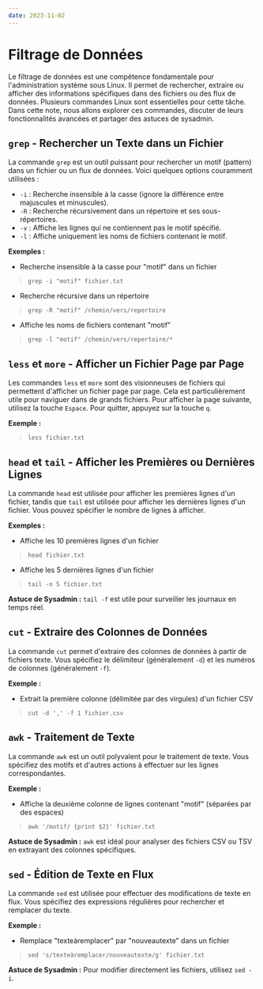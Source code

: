 ```yaml
---
date: 2023-11-02
---
```

# Filtrage de Données

Le filtrage de données est une compétence fondamentale pour l'administration système sous Linux. Il permet de rechercher, extraire ou afficher des informations spécifiques dans des fichiers ou des flux de données. Plusieurs commandes Linux sont essentielles pour cette tâche. Dans cette note, nous allons explorer ces commandes, discuter de leurs fonctionnalités avancées et partager des astuces de sysadmin.

## `grep` - Rechercher un Texte dans un Fichier

La commande `grep` est un outil puissant pour rechercher un motif (pattern) dans un fichier ou un flux de données. Voici quelques options couramment utilisées :

- `-i` : Recherche insensible à la casse (ignore la différence entre majuscules et minuscules).
- `-R` : Recherche récursivement dans un répertoire et ses sous-répertoires.
- `-v` : Affiche les lignes qui ne contiennent pas le motif spécifié.
- `-l` : Affiche uniquement les noms de fichiers contenant le motif.

**Exemples :**

- Recherche insensible à la casse pour "motif" dans un fichier
>`grep -i "motif" fichier.txt`  
-  Recherche récursive dans un répertoire 
>`grep -R "motif" /chemin/vers/repertoire`  
- Affiche les noms de fichiers contenant "motif" 
>`grep -l "motif" /chemin/vers/repertoire/*`

## `less` et `more` - Afficher un Fichier Page par Page

Les commandes `less` et `more` sont des visionneuses de fichiers qui permettent d'afficher un fichier page par page. Cela est particulièrement utile pour naviguer dans de grands fichiers. Pour afficher la page suivante, utilisez la touche `Espace`. Pour quitter, appuyez sur la touche `q`.

**Exemple :**

>`less fichier.txt`

## `head` et `tail` - Afficher les Premières ou Dernières Lignes

La commande `head` est utilisée pour afficher les premières lignes d'un fichier, tandis que `tail` est utilisée pour afficher les dernières lignes d'un fichier. Vous pouvez spécifier le nombre de lignes à afficher.

**Exemples :**

- Affiche les 10 premières lignes d'un fichier
>`head fichier.txt  `
- Affiche les 5 dernières lignes d'un fichier 
>`tail -n 5 fichier.txt`

**Astuce de Sysadmin :** `tail -f` est utile pour surveiller les journaux en temps réel.

## `cut` - Extraire des Colonnes de Données

La commande `cut` permet d'extraire des colonnes de données à partir de fichiers texte. Vous spécifiez le délimiteur (généralement `-d`) et les numéros de colonnes (généralement `-f`).

**Exemple :**

- Extrait la première colonne (délimitée par des virgules) d'un fichier CSV 
>`cut -d ',' -f 1 fichier.csv`

## `awk` - Traitement de Texte

La commande `awk` est un outil polyvalent pour le traitement de texte. Vous spécifiez des motifs et d'autres actions à effectuer sur les lignes correspondantes.

**Exemple :**

- Affiche la deuxième colonne de lignes contenant "motif" (séparées par des espaces) 
>`awk '/motif/ {print $2}' fichier.txt`

**Astuce de Sysadmin :** `awk` est idéal pour analyser des fichiers CSV ou TSV en extrayant des colonnes spécifiques.

## `sed` - Édition de Texte en Flux

La commande `sed` est utilisée pour effectuer des modifications de texte en flux. Vous spécifiez des expressions régulières pour rechercher et remplacer du texte.

**Exemple :**

- Remplace "texteàremplacer" par "nouveautexte" dans un fichier
>`sed 's/texteàremplacer/nouveautexte/g' fichier.txt`

**Astuce de Sysadmin :** Pour modifier directement les fichiers, utilisez `sed -i`.